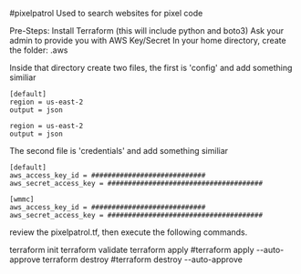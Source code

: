 #pixelpatrol
Used to search websites for pixel code

Pre-Steps:
Install Terraform (this will include python and boto3)
Ask your admin to provide you with AWS Key/Secret
In your home directory, create the folder: .aws

Inside that directory create two files, the first is 'config' and add something similiar
```
[default]
region = us-east-2
output = json

region = us-east-2
output = json
```

The second file is 'credentials' and add something similiar
```
[default]
aws_access_key_id = ############################
aws_secret_access_key = ######################################

[wmmc]
aws_access_key_id = ############################
aws_secret_access_key = ######################################
```


review the pixelpatrol.tf, then execute the following commands. 

terraform init
terraform validate
terraform apply 
#terraform apply --auto-approve
terraform destroy
#terraform destroy --auto-approve

